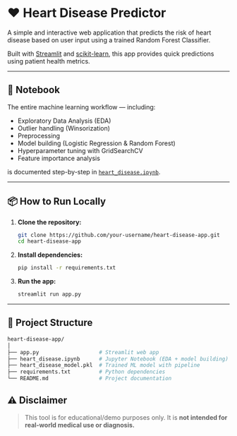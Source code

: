 # ❤️ Heart Disease Predictor

A simple and interactive web application that predicts the risk of heart disease based on user input using a trained Random Forest Classifier.

Built with [Streamlit](https://streamlit.io/) and [scikit-learn](https://scikit-learn.org/), this app provides quick predictions using patient health metrics.

---

## 📘 Notebook

The entire machine learning workflow — including:
- Exploratory Data Analysis (EDA)
- Outlier handling (Winsorization)
- Preprocessing
- Model building (Logistic Regression & Random Forest)
- Hyperparameter tuning with GridSearchCV
- Feature importance analysis

is documented step-by-step in [`heart_disease.ipynb`](./heart_disease.ipynb).

---

## 📦 How to Run Locally

1. **Clone the repository:**
   ```bash
   git clone https://github.com/your-username/heart-disease-app.git
   cd heart-disease-app
   ```
2. **Install dependencies:**
   ```bash
   pip install -r requirements.txt
   ```
3. **Run the app:**
   ```bash
   streamlit run app.py
   ```

---

## 📁 Project Structure
```bash
heart-disease-app/
│
├── app.py                   # Streamlit web app
├── heart_disease.ipynb      # Jupyter Notebook (EDA + model building)
├── heart_disease_model.pkl  # Trained ML model with pipeline
├── requirements.txt         # Python dependencies
└── README.md                # Project documentation

```

## ⚠️ Disclaimer
>This tool is for educational/demo purposes only.
>It is **not intended for real-world medical use or diagnosis.**
